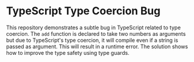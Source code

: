 # TypeScript Type Coercion Bug

This repository demonstrates a subtle bug in TypeScript related to type coercion.  The `add` function is declared to take two numbers as arguments but due to TypeScript's type coercion, it will compile even if a string is passed as argument. This will result in a runtime error. The solution shows how to improve the type safety using type guards.
